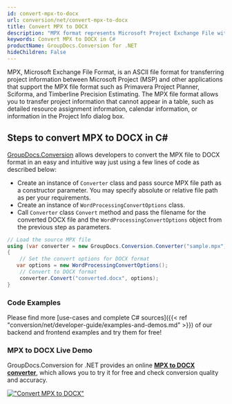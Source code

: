 ```yaml
---
id: convert-mpx-to-docx
url: conversion/net/convert-mpx-to-docx
title: Convert MPX to DOCX
description: "MPX format represents Microsoft Project Exchange File with .mpx extension. Learn how to convert MPX to DOCX file programmatically in C# language using GroupDocs.Conversion for .NET library."
keywords: Convert MPX to DOCX in C#
productName: GroupDocs.Conversion for .NET
hideChildren: False
---
```


MPX, Microsoft Exchange File Format, is an ASCII file format for transferring project information between Microsoft Project (MSP) and other applications that support the MPX file format such as Primavera Project Planner, Sciforma, and Timberline Precision Estimating. The MPX file format allows you to transfer project information that cannot appear in a table, such as detailed resource assignment information, calendar information, or information in the Project Info dialog box.

## Steps to convert MPX to DOCX in C#

[GroupDocs.Conversion](https://products.groupdocs.com/conversion/net) allows developers to convert the MPX file to DOCX format in an easy and intuitive way just using a few lines of code as described below:

* Create an instance of `Converter` class and pass source MPX file path as a constructor parameter. You may specify absolute or relative file path as per your requirements. 
* Create an instance of `WordProcessingConvertOptions` class.
* Call `Converter` class `Convert` method and pass the filename for the converted DOCX file and the `WordProcessingConvertOptions` object from the previous step as parameters.

```csharp
// Load the source MPX file
using (var converter = new GroupDocs.Conversion.Converter("sample.mpx"))
{
    // Set the convert options for DOCX format
   var options = new WordProcessingConvertOptions();
    // Convert to DOCX format
    converter.Convert("converted.docx", options);
}
```

### Code Examples

Please find more [use-cases and complete C# sources]({{< ref "conversion/net/developer-guide/examples-and-demos.md" >}}) of our backend and frontend examples and try them for free!

### MPX to DOCX Live Demo

GroupDocs.Conversion for .NET provides an online [**MPX to DOCX converter**](https://products.groupdocs.app/conversion/mpx-to-docx), which allows you to try it for free and check conversion quality and accuracy.

[!["Convert MPX to DOCX"](conversion/net/images/convert-to-docx/convert-mpx-to-docx.png)](https://products.groupdocs.app/conversion/mpx-to-docx)